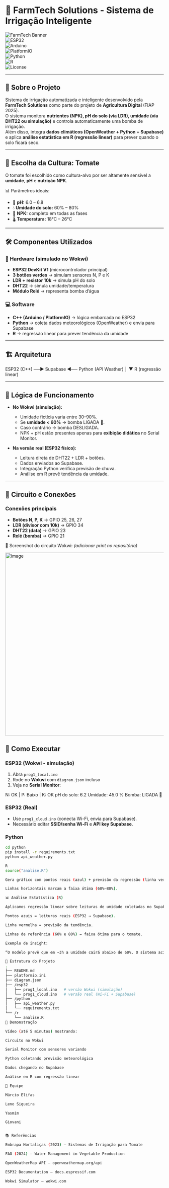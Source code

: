 # 🌱 FarmTech Solutions - Sistema de Irrigação Inteligente

![FarmTech Banner](https://img.shields.io/badge/FarmTech-Solutions-green?style=for-the-badge&logo=leaf)  
![ESP32](https://img.shields.io/badge/ESP32-DevKit_V1-blue?style=flat-square&logo=espressif)  
![Arduino](https://img.shields.io/badge/Arduino-Framework-orange?style=flat-square&logo=arduino)  
![PlatformIO](https://img.shields.io/badge/PlatformIO-6.1.18-purple?style=flat-square)  
![Python](https://img.shields.io/badge/Python-3.11+-yellow?style=flat-square&logo=python)  
![R](https://img.shields.io/badge/R-4.5+-blue?style=flat-square&logo=r)  
![License](https://img.shields.io/badge/License-MIT-red?style=flat-square)  

---

## 🎯 Sobre o Projeto
Sistema de irrigação automatizada e inteligente desenvolvido pela **FarmTech Solutions** como parte do projeto de **Agricultura Digital** (FIAP 2025).  
O sistema monitora **nutrientes (NPK), pH do solo (via LDR), umidade (via DHT22 ou simulação)** e controla automaticamente uma bomba de irrigação.  
Além disso, integra **dados climáticos (OpenWeather + Python + Supabase)** e aplica **análise estatística em R (regressão linear)** para prever quando o solo ficará seco.  

---

## 🍅 Escolha da Cultura: Tomate
O tomate foi escolhido como cultura-alvo por ser altamente sensível a **umidade**, **pH** e **nutrição NPK**.  

📊 Parâmetros ideais:  
- 🧪 **pH:** 6.0 – 6.8  
- 💧 **Umidade do solo:** 60% – 80%  
- 🌱 **NPK:** completo em todas as fases  
- 🌡️ **Temperatura:** 18°C – 26°C  

---

## 🛠️ Componentes Utilizados

### 🔧 Hardware (simulado no Wokwi)
- **ESP32 DevKit V1** (microcontrolador principal)  
- **3 botões verdes** → simulam sensores N, P e K  
- **LDR + resistor 10k** → simula pH do solo  
- **DHT22** → simula umidade/temperatura  
- **Módulo Relé** → representa bomba d’água  

### 💻 Software
- **C++ (Arduino / PlatformIO)** → lógica embarcada no ESP32  
- **Python** → coleta dados meteorológicos (OpenWeather) e envia para Supabase  
- **R** → regressão linear para prever tendência da umidade  

---

## 🏗️ Arquitetura
ESP32 (C++) ──▶ Supabase ◀── Python (API Weather)
│
▼
R (regressão linear)


---

## 🧠 Lógica de Funcionamento

- **No Wokwi (simulação):**
  - Umidade fictícia varia entre 30–90%.  
  - Se **umidade < 60%** → bomba LIGADA 🚰.  
  - Caso contrário → bomba DESLIGADA.  
  - NPK + pH estão presentes apenas para **exibição didática** no Serial Monitor.  

- **Na versão real (ESP32 físico):**
  - Leitura direta de DHT22 + LDR + botões.  
  - Dados enviados ao Supabase.  
  - Integração Python verifica previsão de chuva.  
  - Análise em R prevê tendência da umidade.  

---

## 🔌 Circuito e Conexões

### Conexões principais
- **Botões N, P, K** → GPIO 25, 26, 27  
- **LDR (divisor com 10k)** → GPIO 34  
- **DHT22 (data)** → GPIO 23  
- **Relé (bomba)** → GPIO 21  

📸 Screenshot do circuito Wokwi: *(adicionar print no repositório)*  

<img width="1254" height="582" alt="image" src="https://github.com/user-attachments/assets/99f90a15-0667-4999-b0b9-b2367de45250" />


## 🚀 Como Executar

### ESP32 (Wokwi - simulação)
1. Abra `prog1_local.ino`  
2. Rode no **Wokwi** com `diagram.json` incluso  
3. Veja no **Serial Monitor**:

N: OK | P: Baixo | K: OK
pH do solo: 6.2
Umidade: 45.0 %
Bomba: LIGADA 🚰


### ESP32 (Real)
- Use `prog1_cloud.ino` (conecta Wi-Fi, envia para Supabase).  
- Necessário editar **SSID/senha Wi-Fi** e **API key Supabase**.  

### Python
```bash
cd python
pip install -r requirements.txt
python api_weather.py

R
source("analise.R")

Gera gráfico com pontos reais (azul) + previsão da regressão (linha vermelha).

Linhas horizontais marcam a faixa ótima (60%–80%).

📊 Análise Estatística (R)

Aplicamos regressão linear sobre leituras de umidade coletadas no Supabase.

Pontos azuis = leituras reais (ESP32 → Supabase).

Linha vermelha = previsão da tendência.

Linhas de referência (60% e 80%) = faixa ótima para o tomate.

Exemplo de insight:

“O modelo prevê que em ~3h a umidade cairá abaixo de 60%. O sistema aciona irrigação antes desse ponto crítico.”

📂 Estrutura do Projeto
.
├── README.md
├── platformio.ini
├── diagram.json
├── /esp32
│   ├── prog1_local.ino   # versão Wokwi (simulação)
│   └── prog1_cloud.ino   # versão real (Wi-Fi + Supabase)
├── /python
│   ├── api_weather.py
│   └── requirements.txt
└── /r
    └── analise.R
🎥 Demonstração

Vídeo (até 5 minutos) mostrando:

Circuito no Wokwi

Serial Monitor com sensores variando

Python coletando previsão meteorológica

Dados chegando no Supabase

Análise em R com regressão linear

👥 Equipe

Márcio Elifas

Leno Siqueira

Yasmim

Giovani


📚 Referências

Embrapa Hortaliças (2023) – Sistemas de Irrigação para Tomate

FAO (2024) – Water Management in Vegetable Production

OpenWeatherMap API – openweathermap.org/api

ESP32 Documentation – docs.espressif.com

Wokwi Simulator – wokwi.com
